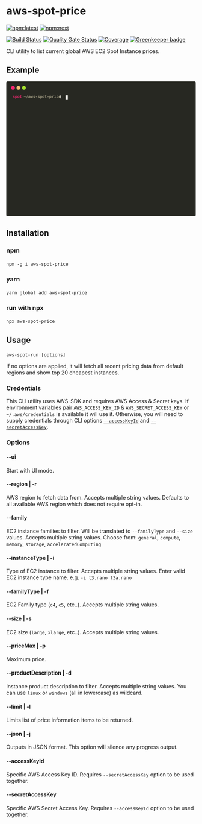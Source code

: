 # aws-spot-price

[![npm:latest](https://img.shields.io/npm/v/aws-spot-price/latest)](https://www.npmjs.com/package/aws-spot-price)
[![npm:next](https://img.shields.io/npm/v/aws-spot-price/next)](https://www.npmjs.com/package/aws-spot-price/v/next)

[![Build Status](https://dev.azure.com/aws-spot-price/aws-spot-price/_apis/build/status/hoonoh.aws-spot-price?branchName=master)](https://dev.azure.com/aws-spot-price/aws-spot-price/_build/latest?definitionId=1&branchName=master)
[![Quality Gate Status](https://sonarcloud.io/api/project_badges/measure?project=hoonoh_aws-spot-price&metric=alert_status)](https://sonarcloud.io/dashboard?id=hoonoh_aws-spot-price)
[![Coverage](https://sonarcloud.io/api/project_badges/measure?project=hoonoh_aws-spot-price&metric=coverage)](https://sonarcloud.io/component_measures?id=hoonoh_aws-spot-price&metric=coverage&view=list)
[![Greenkeeper badge](https://badges.greenkeeper.io/hoonoh/aws-spot-price.svg)](https://greenkeeper.io/)

CLI utility to list current global AWS EC2 Spot Instance prices.

## Example

![Example](https://raw.githubusercontent.com/hoonoh/aws-spot-price/master/docs/preview.svg?sanitize=true)

## Installation

### npm

`npm -g i aws-spot-price`

### yarn

`yarn global add aws-spot-price`

### run with npx

`npx aws-spot-price`

## Usage

`aws-spot-run [options]`

If no options are applied, it will fetch all recent pricing data from default regions and show top 20 cheapest instances.

### Credentials

This CLI utility uses AWS-SDK and requires AWS Access & Secret keys. If environment variables pair `AWS_ACCESS_KEY_ID` & `AWS_SECRET_ACCESS_KEY` or `~/.aws/credentials` is available it will use it. Otherwise, you will need to supply credentials through CLI options [`--accessKeyId`](#accessKeyId) and [`--secretAccessKey`](#secretAccessKey).

### Options

#### --ui

Start with UI mode.

#### --region | -r

AWS region to fetch data from. Accepts multiple string values.
Defaults to all available AWS region which does not require opt-in.

#### --family

EC2 instance families to filter. Will be translated to `--familyType` and `--size` values.
Accepts multiple string values.
Choose from: `general`, `compute`, `memory`, `storage`, `acceleratedComputing`

#### --instanceType | -i

Type of EC2 instance to filter. Accepts multiple string values.
Enter valid EC2 instance type name. e.g. `-i t3.nano t3a.nano`

#### --familyType | -f

EC2 Family type (`c4`, `c5`, etc..). Accepts multiple string values.

#### --size | -s

EC2 size (`large`, `xlarge`, etc..). Accepts multiple string values.

#### --priceMax | -p

Maximum price.

#### --productDescription | -d

Instance product description to filter. Accepts multiple string values.
You can use `linux` or `windows` (all in lowercase) as wildcard.

#### --limit | -l

Limits list of price information items to be returned.

#### --json | -j

Outputs in JSON format. This option will silence any progress output.

#### <a name="accessKeyId"></a>--accessKeyId

Specific AWS Access Key ID. Requires `--secretAccessKey` option to be used together.

#### <a name="secretAccessKey"></a>--secretAccessKey

Specific AWS Secret Access Key. Requires `--accessKeyId` option to be used together.
